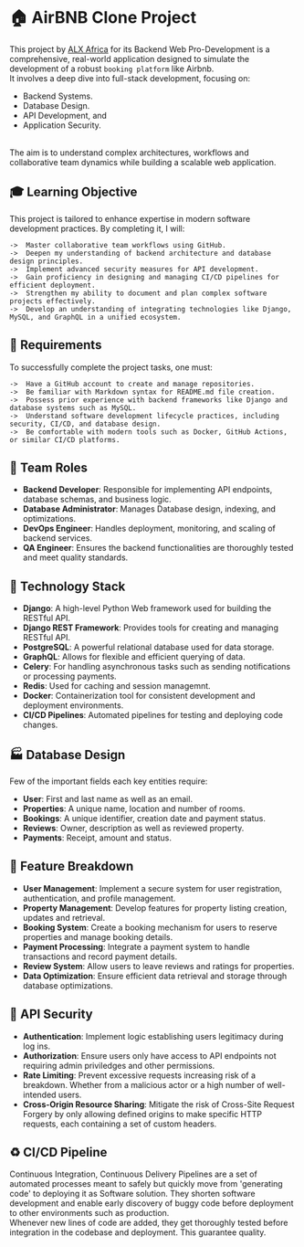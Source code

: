 # :house: AirBNB Clone Project

This project by <a href="https://www.alxafrica.com" target="_blank">ALX Africa</a> for its Backend Web Pro-Development is a comprehensive, real-world application designed to simulate the development of a robust ```booking platform``` like Airbnb.<br />
It involves a deep dive into full-stack development, focusing on:<br />
* Backend Systems.
* Database Design.
* API Development, and
* Application Security.
<br />
The aim is to understand complex architectures, workflows and collaborative team dynamics while building a scalable web application.

## :mortar_board: Learning Objective

This project is tailored to enhance expertise in modern software development practices. By completing it, I will:

```
->	Master collaborative team workflows using GitHub.
->	Deepen my understanding of backend architecture and database design principles.
->	Implement advanced security measures for API development.
->	Gain proficiency in designing and managing CI/CD pipelines for efficient deployment.
->	Strengthen my ability to document and plan complex software projects effectively.
->	Develop an understanding of integrating technologies like Django, MySQL, and GraphQL in a unified ecosystem.
```

## :scroll: Requirements

To successfully complete the project tasks, one must:

```
->	Have a GitHub account to create and manage repositories.
->	Be familiar with Markdown syntax for README.md file creation.
->	Possess prior experience with backend frameworks like Django and database systems such as MySQL.
->	Understand software development lifecycle practices, including security, CI/CD, and database design.
->	Be comfortable with modern tools such as Docker, GitHub Actions, or similar CI/CD platforms.
```
## :busts_in_silhouette: Team Roles

* <b>Backend Developer</b>: Responsible for implementing API endpoints, database schemas, and business logic.
* <b>Database Administrator</b>: Manages Database design, indexing, and optimizations.
* <b>DevOps Engineer</b>: Handles deployment, monitoring, and scaling of backend services.
* <b>QA Engineer</b>: Ensures the backend functionalities are thoroughly tested and meet quality standards.

## :wrench: Technology Stack

* <b>Django</b>: A high-level Python Web framework used for building the RESTful API.
* <b>Django REST Framework</b>: Provides tools for creating and managing RESTful API.
* <b>PostgreSQL</b>: A powerful relational database used for data storage.
* <b>GraphQL</b>: Allows for flexible and efficient querying of data.
* <b>Celery</b>: For handling asynchronous tasks such as sending notifications or processing payments.
* <b>Redis</b>: Used for caching and session managemnt.
* <b>Docker</b>: Containerization tool for consistent development and deployment environments.
* <b>CI/CD Pipelines</b>: Automated pipelines for testing and deploying code changes.

## :factory: Database Design

Few of the important fields each key entities require:

* <b>User</b>: First and last name as well as an email.
* <b>Properties</b>: A unique name, location and number of rooms.
* <b>Bookings</b>: A unique identifier, creation date and payment status.
* <b>Reviews</b>: Owner, description as well as reviewed property.
* <b>Payments</b>: Receipt, amount and status.

## :page_with_curl: Feature Breakdown

* <b>User Management</b>: Implement a secure system for user registration, authentication, and profile management.
* <b>Property Management</b>: Develop features for property listing creation, updates and retrieval.
* <b>Booking System</b>: Create a booking mechanism for users to reserve properties and manage booking details.
* <b>Payment Processing</b>: Integrate a payment system to handle transactions and record payment details.
* <b>Review System</b>: Allow users to leave reviews and ratings for properties.
* <b>Data Optimization</b>: Ensure efficient data retrieval and storage through database optimizations.

## :vertical_traffic_light: API Security

* <b>Authentication</b>: Implement logic establishing users legitimacy during log ins.
* <b>Authorization</b>: Ensure users only have access to API endpoints not requiring admin priviledges and other permissions.
* <b>Rate Limiting</b>: Prevent excessive requests increasing risk of a breakdown. Whether from a malicious actor or a high number of well-intended users.
* <b>Cross-Origin Resource Sharing</b>: Mitigate the risk of Cross-Site Request Forgery by only allowing defined origins to make specific HTTP requests, each containing a set of custom headers.

## :recycle: CI/CD Pipeline

Continuous Integration, Continuous Delivery Pipelines are a set of automated processes meant to safely but quickly move from 'generating code' to deploying it as Software solution. They shorten software development and enable early discovery of buggy code before deployment to other environments such as production.<br />
Whenever new lines of code are added, they get thoroughly tested before integration in the codebase and deployment. This guarantee quality.
